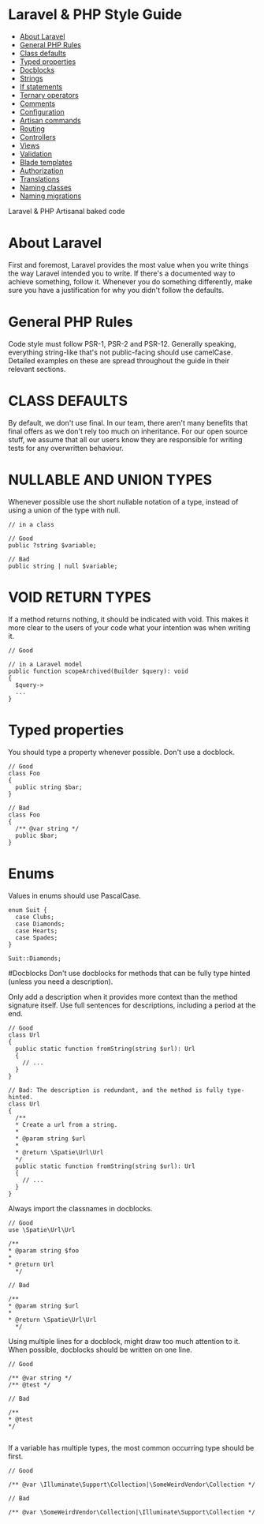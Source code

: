 # Laravel & PHP Style Guide

- [About Laravel](#about-laravel)
- [General PHP Rules](#general-php-rules)
- [Class defaults](#class-defaults)
- [Typed properties](#typed-properties)
- [Docblocks](#docblocks)
- [Strings](#strings)
- [If statements](#if-statements)
- [Ternary operators](#ternary-operators)
- [Comments](#comments)
- [Configuration](#configuration)
- [Artisan commands](#artisan-commands)
- [Routing](#routing)
- [Controllers](#controllers)
- [Views](#views)
- [Validation](#validation)
- [Blade templates](#blade-templates)
- [Authorization](#authorization)
- [Translations](#translations)
- [Naming classes](#naming-classes)
- [Naming migrations](#naming-migrations)

Laravel & PHP
Artisanal baked code
# About Laravel
First and foremost, Laravel provides the most value when you write things the way Laravel intended you to write. If there's a documented way to achieve something, follow it. Whenever you do something differently, make sure you have a justification for why you didn't follow the defaults.

# General PHP Rules
Code style must follow PSR-1, PSR-2 and PSR-12. Generally speaking, everything string-like that's not public-facing should use camelCase. Detailed examples on these are spread throughout the guide in their relevant sections.

# CLASS DEFAULTS
By default, we don't use final. In our team, there aren't many benefits that final offers as we don't rely too much on inheritance. For our open source stuff, we assume that all our users know they are responsible for writing tests for any overwritten behaviour.

# NULLABLE AND UNION TYPES
Whenever possible use the short nullable notation of a type, instead of using a union of the type with null.
```
// in a class

// Good
public ?string $variable;

// Bad
public string | null $variable;
```

# VOID RETURN TYPES
If a method returns nothing, it should be indicated with void. This makes it more clear to the users of your code what your intention was when writing it.
```
// Good

// in a Laravel model
public function scopeArchived(Builder $query): void
{
  $query->
  ...
}
```

# Typed properties
You should type a property whenever possible. Don't use a docblock.

```
// Good
class Foo
{
  public string $bar;
}

// Bad
class Foo
{
  /** @var string */
  public $bar;
}
```

# Enums
Values in enums should use PascalCase.

```
enum Suit {  
  case Clubs;
  case Diamonds;
  case Hearts;
  case Spades;
}

Suit::Diamonds;
```


#Docblocks
Don't use docblocks for methods that can be fully type hinted (unless you need a description).

Only add a description when it provides more context than the method signature itself. Use full sentences for descriptions, including a period at the end.
```
// Good
class Url
{
  public static function fromString(string $url): Url
  {
    // ...
  }
}

// Bad: The description is redundant, and the method is fully type-hinted.
class Url
{
  /**
  * Create a url from a string.
  *
  * @param string $url
  *
  * @return \Spatie\Url\Url
  */
  public static function fromString(string $url): Url
  {
    // ...
  }
}

```

Always import the classnames in docblocks.

```
// Good
use \Spatie\Url\Url

/**
* @param string $foo
*
* @return Url
  */

// Bad

/**
* @param string $url
*
* @return \Spatie\Url\Url
  */
```

Using multiple lines for a docblock, might draw too much attention to it. When possible, docblocks should be written on one line.

```
// Good

/** @var string */
/** @test */

// Bad

/**
* @test
*/
  
```

If a variable has multiple types, the most common occurring type should be first.
```
// Good

/** @var \Illuminate\Support\Collection|\SomeWeirdVendor\Collection */

// Bad

/** @var \SomeWeirdVendor\Collection|\Illuminate\Support\Collection */
```